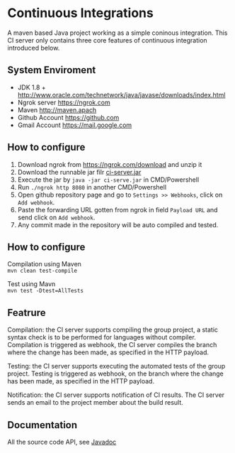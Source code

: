 # Continuous Integrations

A maven based Java project working as a simple coninous integration. This CI server only contains three core features of continuous integration introduced below.


## System Enviroment
* JDK 1.8 +
http://www.oracle.com/technetwork/java/javase/downloads/index.html
* Ngrok server
https://ngrok.com
* Maven
http://maven.apach
* Github Account
https://github.com
* Gmail Account
https://mail.google.com


## How to configure
1. Download ngrok from https://ngrok.com/download and unzip it
2. Download the runnable jar filr [ci-server.jar](https://github.com/wanglizhong0118/ci-server-maven/blob/master/ci-server-maven/ci-server.jar "ci-server.jar")
3. Execute the jar by `java -jar ci-serve.jar` in CMD/Powershell
4. Run `./ngrok http 8080` in another CMD/Powershell
5. Open github repository page and go to `Settings >> Webhooks`, click on `Add webhook`. 
6. Paste the forwarding URL gotten from ngrok in field `Payload URL` and send click on `Add webhook`. 
7. Any commit made in the repository will be auto compiled and tested. 


## How to configure
Compilation using Maven  
`mvn clean test-compile`

Test using Mavn  
`mvn test -Dtest=AllTests`



## Featrure

Compilation: the CI server supports compiling the group project, a static syntax check is to be performed for languages without compiler. Compilation is triggered as webhook, the CI server compiles the branch where the change has been made, as specified in the HTTP payload.


Testing: the CI server supports executing the automated tests of the group project. Testing is triggered as webhook, on the branch where the change has been made, as specified in the HTTP payload.


Notification: the CI server supports notification of CI results. The CI server sends an email to the project member about the build result.


## Documentation
All the source code API, see [Javadoc](https://github.com/wanglizhong0118/ci-server-maven/tree/master/ci-server-maven/doc/index.html "Javadoc")
